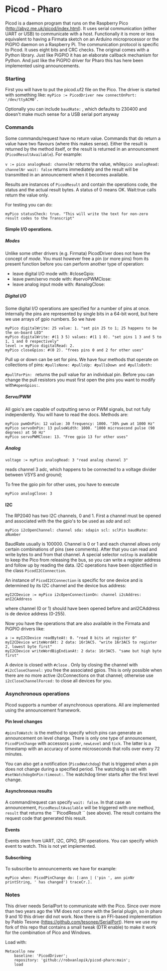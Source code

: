 # Picod - Pharo

Picod is a daemon program that runs on the Raspberry Pico (http://abyz.me.uk/picod/index.html). It uses serial communication (either UART or USB) to communicate with a host. Functionally it is more or less equivalent to having a Firmata sketch on an Arduino microprocessor or the PiGPIO daemon on a Raspberry Pi. The communication protocol is specific to Picod. It uses eight bits and CRC checks. The original comes with a Python library. Just like PiGPIO it has an elaborate callback mechanism for Python. And just like the PiGPIO driver for Pharo this has here been implemented using announcements.

### Starting

First you will have to put the picod.uf2 file on the Pico. The driver is started with something like:
```myPico := PicodDriver new connectOnPort: '/dev/ttyACM0'. ```

Optionally you can include ```baudRate:``` , which defaults to 230400 and doesn't make much sense for a USB serial port anyway

### Commands

Some commands/request have no return value. Commands that do return a value have two flavours (where this makes sense). Either the result is returned by the method itself, or the result is returned in an announcement (```PicodResultAvailable```). For example:

```v := pico analogRead: channelNr```  returns the value, while
​```pico analogRead: channelNr wait: false``` returns immediately and the result will be transmitted in an announcement when it becomes available.

Results are instances of ```PicodResult``` and contain the operations code, the status and the actual result bytes. A status of 0 means OK. Wait:true calls return the value only.

For testing you can do:

```myPico statusCheck: true. "This will write the text for non-zero result codes to the Transcript"```

#### Simple I/O operations.

##### Modes
Unlike some other drivers (e.g. Firmata) PicodDriver does not have the concept of *mode*. You must however free a pin (or more pins) from its present function before you can perform another type of operation:
- leave digital I/O mode with: #closeGpio:
- leave pwm/servo mode with: #servoPWMClose:
- leave analog input mode with: #analogClose:

##### Digital I/O

Some digital I/O operations are specified for a number of pins at once. Internally the pins are represented by single bits in a 64-bit word, but here we use arrays of gpio numbers. So we have

```smalltalk
myPico digitalWrite: 25 value: 1. "set pin 25 to 1; 25 happens to be the on-board LED"
myPico digitalWrite: #(1 3 5) values: #(1 1 0). "set pins 1 3 and 5 to 1, 1 and 0 respectively"
level := myPico digitalRead: 2.
myPico closeGpios: #(0 2). "frees pins 0 and 2 for other uses"
```

Pull up or down can be set for pins. We have four methods that operate on collections of pins: ```#pullsNone: #pullsUp: #pullsDown and #pullsBoth: ```

```#pullForPin: ``` returns the pull value for an individual pin. Before you can change the pull resistors you must first open the pins you want to modify with```#openGpios:```.

##### Servo/PWM

All gpio's are capable of outputting servo or PWM signals, but not fully independently. You will have to read the docs. Methods are:

```smalltalk
myPico pwmOnPin: 12 value: 30 frequency: 1000. "30% pwm at 1000 Hz"
myPico servoOnPin: 13 pulseWidth: 1000. "1000 microsecond pulse (90 degrees) at 50 Hz"
myPico servoPWMClose: 13. "Free gpio 13 for other uses"
```

##### Analog

```voltage := myPico analogRead: 3 "read analog channel 3"```

reads channel 3 adc, which happens to be connected to a voltage divider between VSYS and ground;

To free the gpio pin for other uses, you have to execute

```myPico analogClose: 3```

#### I2C

The RP2040 has two I2C channels, 0 and 1. First a channel must be opened and associated with the the gpio's to be used as *sda* and *scl*:

```myPico i2cOpenChannel: channel sda: sdapin scl: sclPin baudRate: aNumber```

BaudRate usually is 100000. Channel is 0 or 1 and each channel allows only certain combinations of pins (see comments). After that you can read and write bytes to and from that channel. A special selector ```noStop``` is available to keep the Pico from releasing the bus, so you can write a register address and follow up by reading the data. I2C operations have been objectified in the class ```PicodI2CConnection```.

An instance of ```PicodI2CConnection``` is specific for one device and is determined by its I2C channel and the device bus address:

```myI2CDevice := myPico i2cOpenConnectionOn: channel i2cAddres: anI2CAddress```

where channel (0 or 1) should have been opened before and anI2CAddress is de device address (0-255).

Now you have the operations that are also available in the Firmata and PiGPIO drivers like:

```smalltalk
a := myI2CDevice readByteAt: 0. "read 8 bits at register 0"
myI2CDevice writeWordAt: 2 data: 16r3AC5. "write 16r3AC5 to register 2, lowest byte first" 
myI2CDevice writeWordBigEndianAt: 2 data: 16r3AC5. "same but high byte first"
```

A device is closed with ```#close``` . Only by closing the channel with ```#i2cCloseChannel:``` you free the associated gpios. This is only possible when there are no more active i2cConnections on that channel; otherwise use ```i2cCloseChannelForced:``` to close all devices for you.

### Asynchronous operations

Picod supports a number of asynchronous operations. All are implemented using the announcement framework.

#### Pin level changes

```#pinsToWatch```: is the method to specify which pins can generate an announcement on level change. There is only one type of announcement, ```PicodPinChange``` with accessors ```pinNr```,  ```newLevel``` and ```tick```. The latter is a timestamp with an accuracy of some microseconds that rolls over every 72 minutes.

You can also get a notification (```PicodWatchdog```)  that is triggered when a pin does not change during a specified period. The watchdog is set with ```#setWatchdogOnPin:timeout:```. The watchdog timer starts after the first level change.

#### Asynchronous results

A command/request can specify ```wait: false```. In that case an announcement, ```PicodResultAvailable``` will be triggered with one method,  ```result```  that returns the ```PicodResult `` (see above). The result contains the request code that generated this result.

#### Events

Events stem from UART, I2C, GPIO, SPI operations. You can specify which event to watch. This is not yet implemented.

#### Subscribing

To subscribe to announcements we have for example:

```myPico when: PicodPinChange do: [:ann | ('pin ', ann pinNr printString, ' has changed') traceCr.].```

### Notes

This driver needs SerialPort to communicate with the Pico. Since over more than two years ago the VM does not come with the Serial plugin, so in pharo 9 and 10 this driver did not work. Now there is an FFI-based implementation by Pablo Tesone (https://github.com/tesonep/SerialPort). Here we use my fork of this repo that contains a small tweak (DTR enable) to make it work for the combination of Pico and Windows.

Load with:
```
Metacello new 
	baseline: 'PicodDriver';
	repository: 'github://robvanlopik/picod-pharo:main';
	load
```



